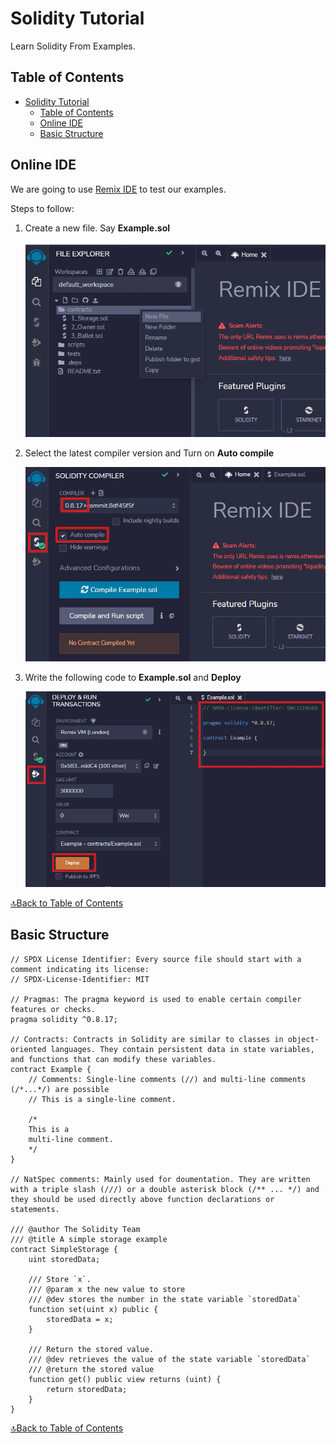# Solidity Tutorial
Learn Solidity From Examples.

## Table of Contents  
- [Solidity Tutorial](#solidity-tutorial)
  - [Table of Contents](#table-of-contents)
  - [Online IDE](#online-ide)
  - [Basic Structure](#basic-structure)


## Online IDE
We are going to use [Remix IDE](https://remix.ethereum.org/) to test our examples.

Steps to follow:
1. Create a new file. Say __Example.sol__
   
   ![](image/1.jpeg)
2. Select the latest compiler version and Turn on __Auto compile__
   
   ![](image/2.jpeg)
3. Write the following code to __Example.sol__ and __Deploy__
   
   ![](image/3.jpeg)

[🔝Back to Table of Contents](#table-of-contents)

## Basic Structure
```solidity
// SPDX License Identifier: Every source file should start with a comment indicating its license:
// SPDX-License-Identifier: MIT

// Pragmas: The pragma keyword is used to enable certain compiler features or checks.
pragma solidity ^0.8.17;

// Contracts: Contracts in Solidity are similar to classes in object-oriented languages. They contain persistent data in state variables, and functions that can modify these variables.
contract Example {
    // Comments: Single-line comments (//) and multi-line comments (/*...*/) are possible
    // This is a single-line comment.

    /*
    This is a
    multi-line comment.
    */
}

// NatSpec comments: Mainly used for doumentation. They are written with a triple slash (///) or a double asterisk block (/** ... */) and they should be used directly above function declarations or statements.

/// @author The Solidity Team
/// @title A simple storage example
contract SimpleStorage {
    uint storedData;

    /// Store `x`.
    /// @param x the new value to store
    /// @dev stores the number in the state variable `storedData`
    function set(uint x) public {
        storedData = x;
    }

    /// Return the stored value.
    /// @dev retrieves the value of the state variable `storedData`
    /// @return the stored value
    function get() public view returns (uint) {
        return storedData;
    }
}
```

[🔝Back to Table of Contents](#table-of-contents)


